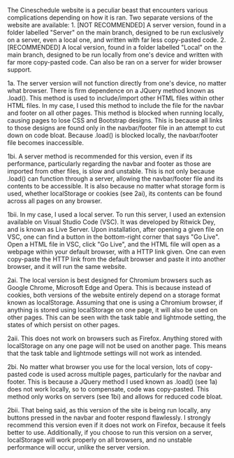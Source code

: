 The Cineschedule website is a peculiar beast that encounters various complications depending on how it is ran.
Two separate versions of the website are available:
	1. [NOT RECOMMENDED] A server version, found in a folder labelled "Server" on the main branch, designed to be run exclusively on a server, even a local one, and written with far less copy-pasted code.
	2. [RECOMMENDED] A local version, found in a folder labelled "Local" on the main branch, designed to be run locally from one's device and written with far more copy-pasted code. Can also be ran on a server for wider browser support.

1a.
	The server version will not function directly from one's device, no matter what browser.
	There is firm dependence on a JQuery method known as .load().
	This method is used to include/import other HTML files within other HTML files.
	In my case, I used this method to include the file for the navbar and footer on all other pages.
	This method is blocked when running locally, causing pages to lose CSS and Bootstrap designs.
	This is because all links to those designs are found only in the navbar/footer file in an attempt to cut down on code bloat.
	Because .load() is blocked locally, the navbar/footer file becomes inaccessible.

1bi.
	A server method is recommended for this version, even if its performance, particularly regarding the navbar and footer as those are imported from other files, is slow and unstable.
	This is not only because .load() can function through a server, allowing the navbar/footer file and its contents to be accessible.
	It is also because no matter what storage form is used, whether localStorage or cookies (see 2ai), its contents can be found across all pages on any browser.

1bii.
	In my case, I used a local server.
	To run this server, I used an extension available on Visual Studio Code (VSC).
	It was developed by Ritwick Dey, and is known as Live Server.
	Upon installation, after opening a given file on VSC, one can find a button in the bottom-right corner that says "Go Live".
	Open a HTML file in VSC, click "Go Live", and the HTML file will open as a webpage within your default browser, with a HTTP link given.
	One can even copy-paste the HTTP link from the default browser and paste it into another browser, and it will run the same website.

2ai.
	The local version is best designed for Chromium browsers such as Google Chrome, Microsoft Edge and Opera.
	This is because instead of cookies, both versions of the website entirely depend on a storage format known as localStorage.
	Assuming that one is using a Chromium browser, if anything is stored using localStorage on one page, it will also be used on other pages.
	This can be seen with the task table and lightmode setting, the states of which persist on other pages.
	
2aii.
	This does not work on browsers such as Firefox. Anything stored with localStorage on any one page will not be used on another page.
	This means that the task table and lightmode settings will not work as intended.

2bi.
	No matter what browser you use for the local version, lots of copy-pasted code is used across multiple pages, particularly for the navbar and footer.
	This is because a JQuery method I used known as .load() (see 1a) does not work locally, so to compensate, code was copy-pasted.
	This method only works on servers (see 1bi) and allows for reduced code bloat.

2bii.
	That being said, as this version of the site is being run locally, any buttons pressed in the navbar and footer respond flawlessly.
	I strongly recommend this version even if it does not work on Firefox, because it feels better to use.
	Additionally, if you choose to run this version on a server, localStorage will work properly on all browsers, and no unstable performance will occur, unlike the server version.
